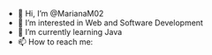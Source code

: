 - 👋 Hi, I’m @MarianaM02
- 👀 I’m interested in Web and Software Development
- 🌱 I’m currently learning Java
- 📫 How to reach me:

<!---
MarianaM02/MarianaM02 is a ✨ special ✨ repository because its `README.md` (this file) appears on your GitHub profile.
You can click the Preview link to take a look at your changes.
--->

